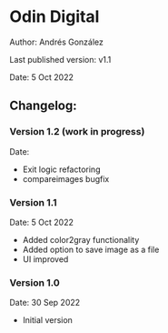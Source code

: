 # Odin Digital
Author: Andrés González

Last published version: v1.1

Date: 5 Oct 2022

## Changelog:

### Version 1.2 (work in progress)
Date:
- Exit logic refactoring
- compareimages bugfix

### Version 1.1
Date: 5 Oct 2022
- Added color2gray functionality
- Added option to save image as a file
- UI improved

### Version 1.0
Date: 30 Sep 2022
- Initial version
